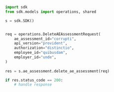 <!-- Start SDK Example Usage -->
```python
import sdk
from sdk.models import operations, shared

s = sdk.SDK()


req = operations.DeleteAEAssessmentRequest(
    ae_assessment_id="corrupti",
    api_version="provident",
    authorization="distinctio",
    employee_id="quibusdam",
    employer_id="unde",
)
    
res = s.ae_assessment.delete_ae_assessment(req)

if res.status_code == 200:
    # handle response
```
<!-- End SDK Example Usage -->